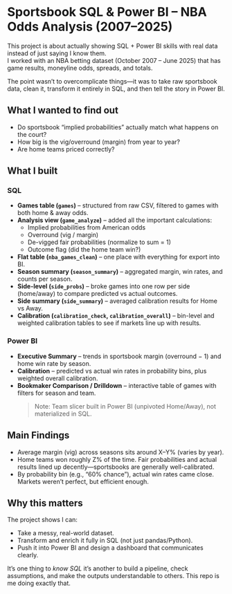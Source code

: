 # Sportsbook SQL & Power BI – NBA Odds Analysis (2007–2025)

This project is about actually showing SQL + Power BI skills with real data instead of just saying I know them.  
I worked with an NBA betting dataset (October 2007 – June 2025) that has game results, moneyline odds, spreads, and totals.  

The point wasn’t to overcomplicate things—it was to take raw sportsbook data, clean it, transform it entirely in SQL, and then tell the story in Power BI.

## What I wanted to find out
- Do sportsbook “implied probabilities” actually match what happens on the court?  
- How big is the vig/overround (margin) from year to year?  
- Are home teams priced correctly?

## What I built
### SQL
- **Games table (`games`)** – structured from raw CSV, filtered to games with both home & away odds.  
- **Analysis view (`game_analyze`)** – added all the important calculations:  
  - Implied probabilities from American odds  
  - Overround (vig / margin)  
  - De-vigged fair probabilities (normalize to sum = 1)  
  - Outcome flag (did the home team win?)  
- **Flat table (`nba_games_clean`)** – one place with everything for export into BI.  
- **Season summary (`season_summary`)** – aggregated margin, win rates, and counts per season.  
- **Side-level (`side_probs`)** – broke games into one row per side (home/away) to compare predicted vs actual outcomes.  
- **Side summary (`side_summary`)** – averaged calibration results for Home vs Away.  
- **Calibration (`calibration_check`, `calibration_overall`)** – bin-level and weighted calibration tables to see if markets line up with results.

### Power BI
- **Executive Summary** – trends in sportsbook margin (overround − 1) and home win rate by season.  
- **Calibration** – predicted vs actual win rates in probability bins, plus weighted overall calibration.  
- **Bookmaker Comparison / Drilldown** – interactive table of games with filters for season and team.  
  > Note: Team slicer built in Power BI (unpivoted Home/Away), not materialized in SQL.

## Main Findings
- Average margin (vig) across seasons sits around X–Y% (varies by year).  
- Home teams won roughly Z% of the time. Fair probabilities and actual results lined up decently—sportsbooks are generally well-calibrated.  
- By probability bin (e.g., “60% chance”), actual win rates came close. Markets weren’t perfect, but efficient enough.

## Why this matters
The project shows I can:
- Take a messy, real-world dataset.  
- Transform and enrich it fully in SQL (not just pandas/Python).  
- Push it into Power BI and design a dashboard that communicates clearly.  

It’s one thing to *know SQL* it’s another to build a pipeline, check assumptions, and make the outputs understandable to others. This repo is me doing exactly that.
